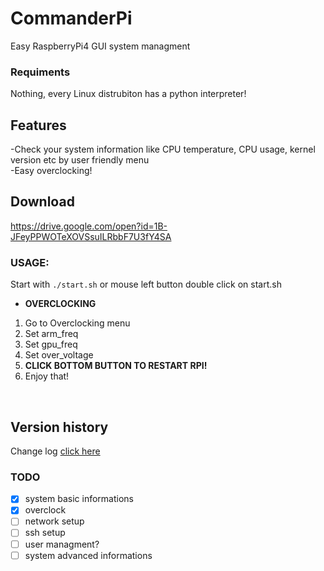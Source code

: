 # CommanderPi
Easy RaspberryPi4 GUI system managment
### Requiments
Nothing, every Linux distrubiton has a python interpreter!
## Features
-Check your system information like CPU temperature, CPU usage, kernel version etc by user friendly menu </br>
-Easy overclocking! </br>
## Download
https://drive.google.com/open?id=1B-JFeyPPWOTeXOVSsuILRbbF7U3fY4SA
### USAGE: </br>
 Start with `./start.sh` or mouse left button double click on start.sh</br>
* **OVERCLOCKING**
1. Go to Overclocking menu
1. Set arm_freq
1. Set gpu_freq
1. Set over_voltage
1. **CLICK BOTTOM BUTTON TO RESTART RPI!**
1. Enjoy that!
</br>

## Version history
Change log <a href="https://github.com/Jack477/CommanderPi/blob/master/CHANGELOG.md">click here</a>
</br>

### TODO
- [x] system basic informations
- [x] overclock
- [ ] network setup
- [ ] ssh setup
- [ ] user managment?
- [ ] system advanced informations
